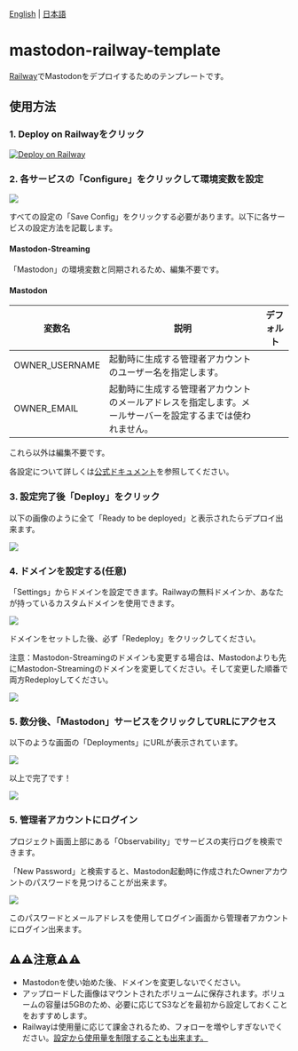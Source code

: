 [English](./README.md) | [日本語](./README_ja.md)

# mastodon-railway-template
[Railway](https://railway.app)でMastodonをデプロイするためのテンプレートです。

## 使用方法

### 1. Deploy on Railwayをクリック

[![Deploy on Railway](https://railway.app/button.svg)](https://railway.app/template/Pa4Fcc?referralCode=mveF9L)

### 2. 各サービスの「Configure」をクリックして環境変数を設定
![](images/step2.png)

すべての設定の「Save Config」をクリックする必要があります。以下に各サービスの設定方法を記載します。

#### Mastodon-Streaming
「Mastodon」の環境変数と同期されるため、編集不要です。

#### Mastodon
| 変数名 | 説明 | デフォルト |
| --- | --- | --- |
| OWNER_USERNAME | 起動時に生成する管理者アカウントのユーザー名を指定します。| |
| OWNER_EMAIL | 起動時に生成する管理者アカウントのメールアドレスを指定します。メールサーバーを設定するまでは使われません。 | |

これら以外は編集不要です。

各設定について詳しくは[公式ドキュメント](https://docs.joinmastodon.org/admin/config/)を参照してください。

### 3. 設定完了後「Deploy」をクリック
以下の画像のように全て「Ready to be deployed」と表示されたらデプロイ出来ます。

![](images/step3.png)

### 4. ドメインを設定する(任意)
「Settings」からドメインを設定できます。Railwayの無料ドメインか、あなたが持っているカスタムドメインを使用できます。

![](images/setup4.png)

ドメインをセットした後、必ず「Redeploy」をクリックしてください。

注意：Mastodon-Streamingのドメインも変更する場合は、Mastodonよりも先にMastodon-Streamingのドメインを変更してください。そして変更した順番で両方Redeployしてください。

![](images/setup4-2.png)

### 5. 数分後、「Mastodon」サービスをクリックしてURLにアクセス
以下のような画面の「Deployments」にURLが表示されています。

![](images/step5.png)

以上で完了です！

![](images/step5-2.png)

### 5. 管理者アカウントにログイン
プロジェクト画面上部にある「Observability」でサービスの実行ログを検索できます。

「New Password」と検索すると、Mastodon起動時に作成されたOwnerアカウントのパスワードを見つけることが出来ます。

![](images/signin.png)

このパスワードとメールアドレスを使用してログイン画面から管理者アカウントにログイン出来ます。

## ⚠️⚠️注意⚠️⚠️
- Mastodonを使い始めた後、ドメインを変更しないでください。
- アップロードした画像はマウントされたボリュームに保存されます。ボリュームの容量は5GBのため、必要に応じてS3などを最初から設定しておくことをおすすめします。
- Railwayは使用量に応じて課金されるため、フォローを増やしすぎないでください。[設定から使用量を制限することも出来ます。](https://docs.railway.app/reference/usage-limits)
